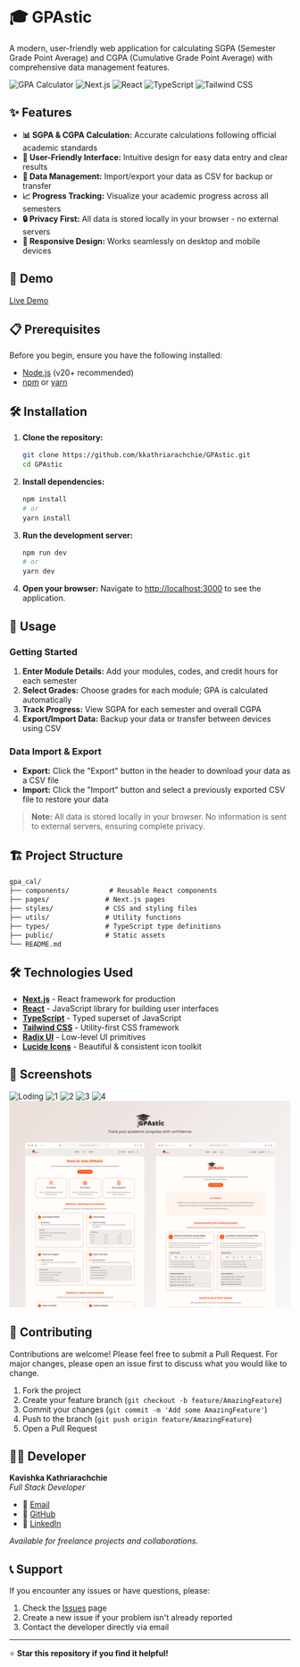 # 🎓 GPAstic

A modern, user-friendly web application for calculating SGPA (Semester Grade Point Average) and CGPA (Cumulative Grade Point Average) with comprehensive data management features.

![GPA Calculator](https://img.shields.io/badge/GPA-Calculator-blue)
![Next.js](https://img.shields.io/badge/Next.js-000000?logo=nextdotjs&logoColor=white)
![React](https://img.shields.io/badge/React-61DAFB?logo=react&logoColor=black)
![TypeScript](https://img.shields.io/badge/TypeScript-3178C6?logo=typescript&logoColor=white)
![Tailwind CSS](https://img.shields.io/badge/Tailwind_CSS-38B2AC?logo=tailwind-css&logoColor=white)

## ✨ Features

- **📊 SGPA & CGPA Calculation:** Accurate calculations following official academic standards
- **🎨 User-Friendly Interface:** Intuitive design for easy data entry and clear results
- **💾 Data Management:** Import/export your data as CSV for backup or transfer
- **📈 Progress Tracking:** Visualize your academic progress across all semesters
- **🔒 Privacy First:** All data is stored locally in your browser - no external servers
- **📱 Responsive Design:** Works seamlessly on desktop and mobile devices

## 🚀 Demo

[Live Demo](https://kkathriarachchie.github.io/GPAstic/) <!-- Replace with your actual demo link -->

## 📋 Prerequisites

Before you begin, ensure you have the following installed:

- [Node.js](https://nodejs.org/) (v20+ recommended)
- [npm](https://www.npmjs.com/) or [yarn](https://yarnpkg.com/)

## 🛠️ Installation

1. **Clone the repository:**

   ```bash
   git clone https://github.com/kkathriarachchie/GPAstic.git
   cd GPAstic
   ```

2. **Install dependencies:**

   ```bash
   npm install
   # or
   yarn install
   ```

3. **Run the development server:**

   ```bash
   npm run dev
   # or
   yarn dev
   ```

4. **Open your browser:**
   Navigate to [http://localhost:3000](http://localhost:3000) to see the application.

## 📖 Usage

### Getting Started

1. **Enter Module Details:** Add your modules, codes, and credit hours for each semester
2. **Select Grades:** Choose grades for each module; GPA is calculated automatically
3. **Track Progress:** View SGPA for each semester and overall CGPA
4. **Export/Import Data:** Backup your data or transfer between devices using CSV

### Data Import & Export

- **Export:** Click the "Export" button in the header to download your data as a CSV file
- **Import:** Click the "Import" button and select a previously exported CSV file to restore your data

> **Note:** All data is stored locally in your browser. No information is sent to external servers, ensuring complete privacy.

## 🏗️ Project Structure

```
gpa_cal/
├── components/          # Reusable React components
├── pages/              # Next.js pages
├── styles/             # CSS and styling files
├── utils/              # Utility functions
├── types/              # TypeScript type definitions
├── public/             # Static assets
└── README.md
```

## 🛠️ Technologies Used

- **[Next.js](https://nextjs.org/)** - React framework for production
- **[React](https://react.dev/)** - JavaScript library for building user interfaces
- **[TypeScript](https://www.typescriptlang.org/)** - Typed superset of JavaScript
- **[Tailwind CSS](https://tailwindcss.com/)** - Utility-first CSS framework
- **[Radix UI](https://www.radix-ui.com/)** - Low-level UI primitives
- **[Lucide Icons](https://lucide.dev/)** - Beautiful & consistent icon toolkit

## 📱 Screenshots

![Loding](/public/screenshot/Loding.png)
![1](/public/screenshot/1.png)
![2](/public/screenshot/2.png)
![3](/public/screenshot/3.png)
![4](/public/screenshot/4.png)
![Guid&About](/public/screenshot/Guid&About.png)

## 🤝 Contributing

Contributions are welcome! Please feel free to submit a Pull Request. For major changes, please open an issue first to discuss what you would like to change.

1. Fork the project
2. Create your feature branch (`git checkout -b feature/AmazingFeature`)
3. Commit your changes (`git commit -m 'Add some AmazingFeature'`)
4. Push to the branch (`git push origin feature/AmazingFeature`)
5. Open a Pull Request

## 👨‍💻 Developer

**Kavishka Kathriarachchie**  
_Full Stack Developer_

- 📧 [Email](mailto:kkathriarachchie@gmail.com)
- 🐙 [GitHub](https://github.com/kkathriarachchie)
- 💼 [LinkedIn](https://linkedin.com/in/kavishka-kathriarachchi)

_Available for freelance projects and collaborations._

## 📞 Support

If you encounter any issues or have questions, please:

1. Check the [Issues](https://github.com/kkathriarachchie/GPAstic/issues) page
2. Create a new issue if your problem isn't already reported
3. Contact the developer directly via email

---

⭐ **Star this repository if you find it helpful!**
